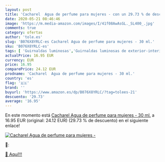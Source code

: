 ```yaml
---
layout: post
title: 'Cacharel  Agua de perfume para mujeres - con un 29.73 % de descuento'
date: 2020-05-21 08:46:46
image: 'https://m.media-amazon.com/images/I/41f08AwAsGL._SL400_.jpg'
comments: true
category: ofertas
author: 'tole.es'
slug: 'B076X8YRLC-es Cacharel Agua de perfume para mujeres - 30 ml.'
sku: 'B076X8YRLC-es'
tags: [ 'Guirnaldas luminosas','Guirnaldas luminosas de exterior-interior','Guirnaldas luminosas de interior','Iluminación','agua','de','perfume', ]
actualPrice: 16.95 EUR
currency: EUR
price: 16.95
comparePrice: 24.12 EUR
prodname: 'Cacharel  Agua de perfume para mujeres - 30 ml.'
country: 'es'
flag: '🇪🇸'
brand: ''
buyurl: 'https://www.amazon.es/dp/B076X8YRLC/?tag=tolees-21'
descuento: '29.73'
average: '16.95'
---
```


En este momento está [Cacharel  Agua de perfume para mujeres - 30 ml.](https://www.amazon.es/dp/B076X8YRLC/?tag=tolees-21) a 16.95 EUR (original: 24.12 EUR) (29.73 %  de descuento) en el siguiente enlace!

[![Cacharel  Agua de perfume para mujeres -](https://m.media-amazon.com/images/I/41f08AwAsGL._SL400_.jpg)](https://www.amazon.es/dp/B076X8YRLC/?tag=tolees-21)

🔎:


[🛒 Aquí!!!](https://www.amazon.es/dp/B076X8YRLC/?tag=tolees-21)
